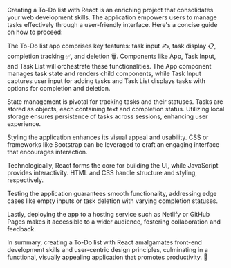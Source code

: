 Creating a To-Do list with React is an enriching project that consolidates your web development skills. The application empowers users to manage tasks effectively through a user-friendly interface. Here's a concise guide on how to proceed:

The To-Do list app comprises key features: task input ✍️, task display 📋, completion tracking ✅, and deletion 🗑️. Components like App, Task Input, and Task List will orchestrate these functionalities. The App component manages task state and renders child components, while Task Input captures user input for adding tasks and Task List displays tasks with options for completion and deletion.

State management is pivotal for tracking tasks and their statuses. Tasks are stored as objects, each containing text and completion status. Utilizing local storage ensures persistence of tasks across sessions, enhancing user experience.

Styling the application enhances its visual appeal and usability. CSS or frameworks like Bootstrap can be leveraged to craft an engaging interface that encourages interaction.

Technologically, React forms the core for building the UI, while JavaScript provides interactivity. HTML and CSS handle structure and styling, respectively.

Testing the application guarantees smooth functionality, addressing edge cases like empty inputs or task deletion with varying completion statuses.

Lastly, deploying the app to a hosting service such as Netlify or GitHub Pages makes it accessible to a wider audience, fostering collaboration and feedback.

In summary, creating a To-Do list with React amalgamates front-end development skills and user-centric design principles, culminating in a functional, visually appealing application that promotes productivity. 🚀
